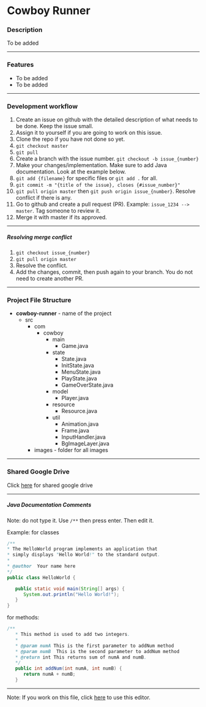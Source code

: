 # Cowboy Runner

### Description
To be added

------------

### Features
- To be added
- To be added

------------

### Development workflow
1. Create an issue on github with the detailed description of what needs to be done. Keep the issue small.
2. Assign it to yourself if you are going to work on this issue.
3. Clone the repo if you have not done so yet.
4. `git checkout master`
5. `git pull`
6. Create a branch with the issue number. `git checkout -b issue_{number}`
7. Make your changes/implementation. Make sure to add Java documentation. Look at the example below.
8. `git add {filename}` for specific files or `git add .` for all.
9. `git commit -m "{title of the issue}, closes {#issue_number}"`
10. `git pull origin master` then `git push origin issue_{number}`. Resolve conflict if there is any.
11. Go to github and create a pull request (PR). Example: `issue_1234 --> master`. Tag someone to review it.
12. Merge it with master if its approved.

------------

##### Resolving merge conflict
1. `git checkout issue_{number}`
2. `git pull origin master`
3. Resolve the conflict.
4. Add the changes, commit, then push again to your branch. You do not need to create another PR.

------------

### Project File Structure
- **cowboy-runner** - name of the project
	- src
		- com
			- cowboy
				- main
					- Game.java
				- state
					- State.java
					- InitState.java
					- MenuState.java
					- PlayState.java
					- GameOverState.java
				- model
					- Player.java
				- resource
					- Resource.java
				- util
					- Animation.java
					- Frame.java
					- InputHandler.java
					- BgImageLayer.java
		- images - folder for all images

------------

### Shared Google Drive
Click [here](https://drive.google.com/open?id=1qbP4K96mR1F2hbrFmLwGcv84BqBUDFFO "here") for shared google drive

------------

##### Java Documentation Comments
Note: do not type it. Use `/**` then press enter. Then edit it.

Example:  for classes
```java
/**
* The HelloWorld program implements an application that
* simply displays "Hello World!" to the standard output.
*
* @author  Your name here
*/
public class HelloWorld {

   public static void main(String[] args) {
      System.out.println("Hello World!");
   }
}
```

for methods:
```java
/**
   * This method is used to add two integers.
   *
   * @param numA This is the first parameter to addNum method
   * @param numB  This is the second parameter to addNum method
   * @return int This returns sum of numA and numB.
   */
   public int addNum(int numA, int numB) {
      return numA + numB;
   }
```

------------

Note: If you work on this file, click [here](https://pandao.github.io/editor.md/en.html "here") to use this editor.